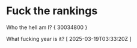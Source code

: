 # Fuck the rankings

Who the hell am I?
{ 30034800 }

What fucking year is it?
[ 2025-03-19T03:33:20Z ]
